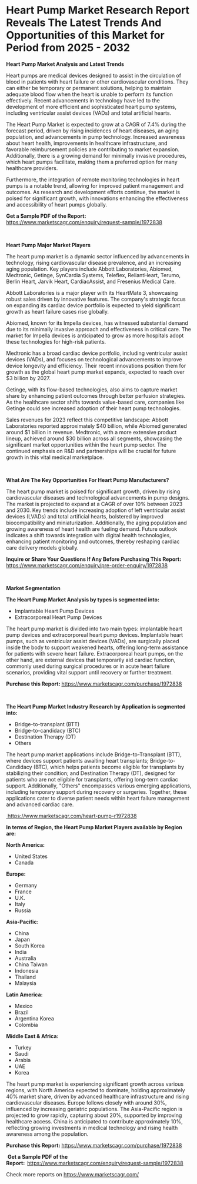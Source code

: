 <p><h1>Heart Pump Market Research Report Reveals The Latest Trends And Opportunities of this Market for Period from 2025 - 2032</h1></p><p><strong>Heart Pump Market Analysis and Latest Trends</strong></p>
<p><p>Heart pumps are medical devices designed to assist in the circulation of blood in patients with heart failure or other cardiovascular conditions. They can either be temporary or permanent solutions, helping to maintain adequate blood flow when the heart is unable to perform its function effectively. Recent advancements in technology have led to the development of more efficient and sophisticated heart pump systems, including ventricular assist devices (VADs) and total artificial hearts.</p><p>The Heart Pump Market is expected to grow at a CAGR of 7.4% during the forecast period, driven by rising incidences of heart diseases, an aging population, and advancements in pump technology. Increased awareness about heart health, improvements in healthcare infrastructure, and favorable reimbursement policies are contributing to market expansion. Additionally, there is a growing demand for minimally invasive procedures, which heart pumps facilitate, making them a preferred option for many healthcare providers.</p><p>Furthermore, the integration of remote monitoring technologies in heart pumps is a notable trend, allowing for improved patient management and outcomes. As research and development efforts continue, the market is poised for significant growth, with innovations enhancing the effectiveness and accessibility of heart pumps globally.</p></p>
<p><strong>Get a Sample PDF of the Report:&nbsp;</strong> <a href="https://www.marketscagr.com/enquiry/request-sample/1972838?utm_campaign=2936&utm_medium=2&utm_source=Github&utm_content=ia&utm_term=04032025&utm_id=heart-pump">https://www.marketscagr.com/enquiry/request-sample/1972838</a></p>
<p>&nbsp;</p>
<p><strong>Heart Pump Major Market Players</strong></p>
<p><p>The heart pump market is a dynamic sector influenced by advancements in technology, rising cardiovascular disease prevalence, and an increasing aging population. Key players include Abbott Laboratories, Abiomed, Medtronic, Getinge, SynCardia Systems, Teleflex, ReliantHeart, Terumo, Berlin Heart, Jarvik Heart, CardiacAssist, and Fresenius Medical Care.</p><p>Abbott Laboratories is a major player with its HeartMate 3, showcasing robust sales driven by innovative features. The company's strategic focus on expanding its cardiac device portfolio is expected to yield significant growth as heart failure cases rise globally.</p><p>Abiomed, known for its Impella devices, has witnessed substantial demand due to its minimally invasive approach and effectiveness in critical care. The market for Impella devices is anticipated to grow as more hospitals adopt these technologies for high-risk patients.</p><p>Medtronic has a broad cardiac device portfolio, including ventricular assist devices (VADs), and focuses on technological advancements to improve device longevity and efficiency. Their recent innovations position them for growth as the global heart pump market expands, expected to reach over $3 billion by 2027.</p><p>Getinge, with its flow-based technologies, also aims to capture market share by enhancing patient outcomes through better perfusion strategies. As the healthcare sector shifts towards value-based care, companies like Getinge could see increased adoption of their heart pump technologies.</p><p>Sales revenues for 2023 reflect this competitive landscape: Abbott Laboratories reported approximately $40 billion, while Abiomed generated around $1 billion in revenue. Medtronic, with a more extensive product lineup, achieved around $30 billion across all segments, showcasing the significant market opportunities within the heart pump sector. The continued emphasis on R&D and partnerships will be crucial for future growth in this vital medical marketplace.</p></p>
<p>&nbsp;</p>
<p><strong>What Are The Key Opportunities For Heart Pump Manufacturers?</strong></p>
<p><p>The heart pump market is poised for significant growth, driven by rising cardiovascular diseases and technological advancements in pump designs. The market is projected to expand at a CAGR of over 10% between 2023 and 2030. Key trends include increasing adoption of left ventricular assist devices (LVADs) and total artificial hearts, bolstered by improved biocompatibility and miniaturization. Additionally, the aging population and growing awareness of heart health are fueling demand. Future outlook indicates a shift towards integration with digital health technologies, enhancing patient monitoring and outcomes, thereby reshaping cardiac care delivery models globally.</p></p>
<p><strong>Inquire or Share Your Questions If Any Before Purchasing This Report:</strong> <a href="https://www.marketscagr.com/enquiry/pre-order-enquiry/1972838?utm_campaign=2936&utm_medium=2&utm_source=Github&utm_content=ia&utm_term=04032025&utm_id=heart-pump">https://www.marketscagr.com/enquiry/pre-order-enquiry/1972838</a></p>
<p>&nbsp;</p>
<p><strong>Market Segmentation</strong></p>
<p><strong>The Heart Pump Market Analysis by types is segmented into:</strong></p>
<p><ul><li>Implantable Heart Pump Devices</li><li>Extracorporeal Heart Pump Devices</li></ul></p>
<p><p>The heart pump market is divided into two main types: implantable heart pump devices and extracorporeal heart pump devices. Implantable heart pumps, such as ventricular assist devices (VADs), are surgically placed inside the body to support weakened hearts, offering long-term assistance for patients with severe heart failure. Extracorporeal heart pumps, on the other hand, are external devices that temporarily aid cardiac function, commonly used during surgical procedures or in acute heart failure scenarios, providing vital support until recovery or further treatment.</p></p>
<p><strong>Purchase this Report:&nbsp;</strong><a href="https://www.marketscagr.com/purchase/1972838?utm_campaign=2936&utm_medium=2&utm_source=Github&utm_content=ia&utm_term=04032025&utm_id=heart-pump">https://www.marketscagr.com/purchase/1972838</a></p>
<p>&nbsp;</p>
<p><strong>The Heart Pump Market Industry Research by Application is segmented into:</strong></p>
<p><ul><li>Bridge-to-transplant (BTT)</li><li>Bridge-to-candidacy (BTC)</li><li>Destination Therapy (DT)</li><li>Others</li></ul></p>
<p><p>The heart pump market applications include Bridge-to-Transplant (BTT), where devices support patients awaiting heart transplants; Bridge-to-Candidacy (BTC), which helps patients become eligible for transplants by stabilizing their condition; and Destination Therapy (DT), designed for patients who are not eligible for transplants, offering long-term cardiac support. Additionally, "Others" encompasses various emerging applications, including temporary support during recovery or surgeries. Together, these applications cater to diverse patient needs within heart failure management and advanced cardiac care.</p></p>
<p><a href="https://www.marketscagr.com/heart-pump-r1972838?utm_campaign=2936&utm_medium=2&utm_source=Github&utm_content=ia&utm_term=04032025&utm_id=heart-pump">&nbsp;https://www.marketscagr.com/heart-pump-r1972838</a></p>
<p><strong>In terms of Region, the Heart Pump Market Players available by Region are:</strong></p>
<p>
    <p> <strong> North America: </strong>
        <ul>
            <li>United States</li>
            <li>Canada</li>
        </ul>
        </p> 
    <p> <strong> Europe: </strong>
        <ul>
            <li>Germany</li>
            <li>France</li>
            <li>U.K.</li>
            <li>Italy</li>
            <li>Russia</li>
        </ul>
        </p> 
    <p> <strong> Asia-Pacific: </strong>
        <ul>
            <li>China</li>
            <li>Japan</li>
            <li>South Korea</li>
            <li>India</li>
            <li>Australia</li>
            <li>China Taiwan</li>
            <li>Indonesia</li>
            <li>Thailand</li>
            <li>Malaysia</li>
        </ul>
        </p> 
    <p> <strong> Latin America: </strong>
        <ul>
            <li>Mexico</li>
            <li>Brazil</li>
            <li>Argentina Korea</li>
            <li>Colombia</li>
        </ul>
        </p> 
    <p> <strong> Middle East & Africa: </strong>
        <ul>
            <li>Turkey</li>
            <li>Saudi</li>
            <li>Arabia</li>
            <li>UAE</li>
            <li>Korea</li>
        </ul>
    </p>
    </p>
<p><p>The heart pump market is experiencing significant growth across various regions, with North America expected to dominate, holding approximately 40% market share, driven by advanced healthcare infrastructure and rising cardiovascular diseases. Europe follows closely with around 30%, influenced by increasing geriatric populations. The Asia-Pacific region is projected to grow rapidly, capturing about 20%, supported by improving healthcare access. China is anticipated to contribute approximately 10%, reflecting growing investments in medical technology and rising health awareness among the population.</p></p>
<p><strong>Purchase this Report: </strong><a href="https://www.marketscagr.com/purchase/1972838?utm_campaign=2936&utm_medium=2&utm_source=Github&utm_content=ia&utm_term=04032025&utm_id=heart-pump">https://www.marketscagr.com/purchase/1972838</a></p>
<p>&nbsp;<strong>Get a Sample PDF of the Report:&nbsp;&nbsp;</strong><a href="https://www.marketscagr.com/enquiry/request-sample/1972838?utm_campaign=2936&utm_medium=2&utm_source=Github&utm_content=ia&utm_term=04032025&utm_id=heart-pump">https://www.marketscagr.com/enquiry/request-sample/1972838</a></p>
<p><strong></strong></p>
<p>Check more reports on <a href="https://www.marketscagr.com/?utm_campaign=2936&utm_medium=2&utm_source=Github&utm_content=ia&utm_term=04032025&utm_id=heart-pump">https://www.marketscagr.com/</a></p>